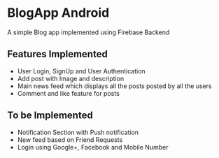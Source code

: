 # BlogApp Android
A simple Blog app implemented using Firebase Backend

## Features Implemented
- User Login, SignUp and User Authentication
- Add post with Image and description
- Main news feed which displays all the posts posted by all the users
- Comment and like feature for posts

## To be Implemented
- Notification Section with Push notification
- New feed based on Friend Requests
- Login using Google+, Facebook and Mobile Number
